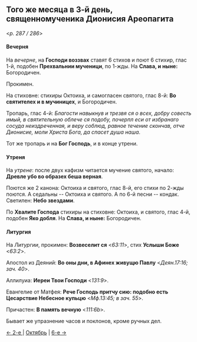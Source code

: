 
## Того же месяца в 3-й день, священномученика Дионисия Ареопагита

<*p. 287 / 286*>

#### Вечерня

На *вечерне*, на **Господи воззвах** ставят 6 стихов и поют 6 стихир, глас 1-й, подобен **Прехвальнии мученици**, 
по 1-жды. На **Слава, и ныне:** Богородичен. 

Прокимен.  
 
На стиховне: стихиры Октоиха, и самогласен святого, глас 8-й: **Во святителех и в мучиницех**, 
и Богородичен. 

Тропарь, глас 4-й: *Благости навыкнув и трезвя ся о всех, добру совесть имый, в святительную облече ся 
подобу, почерпл еси от избранаго сосуда неиздреченная, и веру соблюд, равное течение скончав, отче Дионисие, 
моли Христа Бога, да спасет душа наша*. 

Тот же тропарь и на **Бог Господь**, и в конце утрени. 

#### Утреня

На *утрене*: после двух кафизм читается мучение святого, начало: **Древле убо во образех беша верная**. 

Поются же 2 канона: Октоиха и святого, глас 8-й, его стихи по 2-жды поются. 
А седальны -- Октоиха и святого. 
А по 6-й песни -- кондак. 
Светилен: **Небо звездами**. 

По **Хвалите Господа** стихиры на стиховне: Октоиха, и святого, глас 4-й, подобен **Яко добля**. 
На **Слава, и ныне:** Богородичен. 

#### Литургия

На *Литургии*, прокимен: **Возвеселит ся** <*63:11*>, стих **Услыши Боже** <*63:2*>. 

Апостол из Деяний: **Во оны дни, в Афинех живущю Павлу** <*Деян.17:16; зач. 40*>. 

Аллилуиа: **Иереи Твои Господи** <*131:9*>. 

Евангелие от Матфея: **Рече Господь притчу сию: подобно есть Цесарствие Небесное купьцю** <*Мф.13:45; в зач. 55*>. 

Причастен: **В память вечную** <*111:6b*>.

Бывает же упразнение часов и поклонов, кроме ручных дел. 

[← 2-е ](10_02_AST.ru.md) | [Октябрь](README.md#3-й) | [6-е →](10_06_AST.ru.md)

